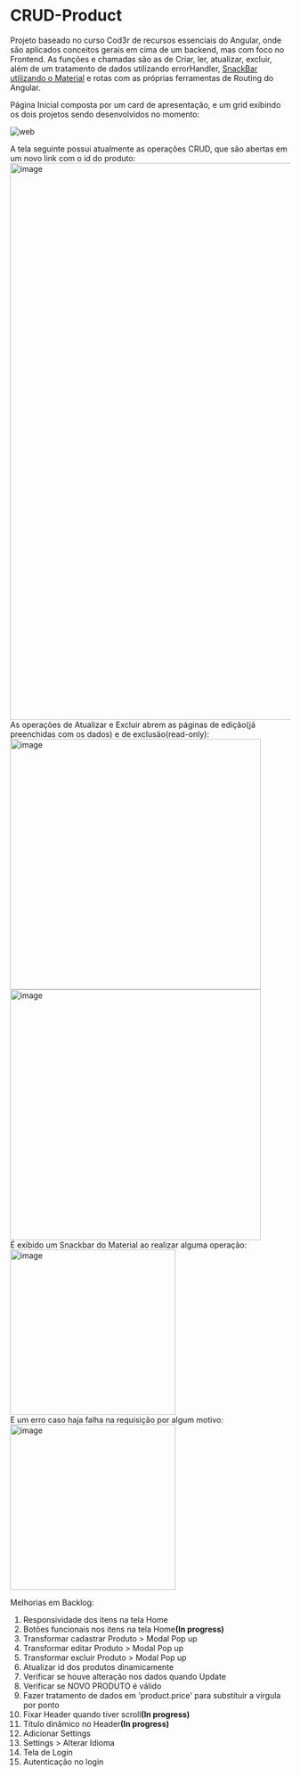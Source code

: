 # CRUD-Product
Projeto baseado no curso Cod3r de recursos essenciais do Angular, onde são aplicados conceitos gerais em cima de um backend, mas com foco no Frontend.
As funções e chamadas são as de Criar, ler, atualizar, excluir, além de um tratamento de dados utilizando errorHandler, [SnackBar utilizando o Material](https://github.com/MarcusWeil/CRUD-Product/blob/main/frontend/src/app/components/product/product.service.ts#L14-L23) e rotas com as próprias ferramentas de Routing do Angular.

Página Inicial composta por um card de apresentação, e um grid exibindo os dois projetos sendo desenvolvidos no momento:

![web](https://user-images.githubusercontent.com/93293231/163083205-d074907a-c723-460f-86cf-3ddc8292124b.gif)
<br>

A tela seguinte possui atualmente as operações CRUD, que são abertas em um novo link com o id do produto:
<img width="1000" alt="image" src="https://user-images.githubusercontent.com/93293231/163083587-63934fa1-af89-49e2-a71c-7767c19b60eb.png">
<br>
As operações de Atualizar e Excluir abrem as páginas de edição(já preenchidas com os dados) e de exclusão(read-only):<br>
<img width="450" alt="image" src="https://user-images.githubusercontent.com/93293231/163083973-57a6c9c8-60fd-4454-81a2-aae6e4f24bd8.png">
<img width="450" alt="image" src="https://user-images.githubusercontent.com/93293231/163083930-34eeb13d-1321-4a17-a09f-e7f98d2f168f.png">
<br>
É exibido um Snackbar do Material ao realizar alguma operação:<br>
<img width="297" alt="image" src="https://user-images.githubusercontent.com/93293231/163084099-a176d2b4-c743-4233-a507-bc051b238cd4.png">
<br>
E um erro caso haja falha na requisição por algum motivo:<br>
<img width="297" alt="image" src="https://user-images.githubusercontent.com/93293231/163084205-d4fd3ce8-d5c5-41d6-8d9f-ecbe4565ce8d.png">

Melhorias em Backlog:
<ol>
  <li>Responsividade dos itens na tela Home</li>
  <li>Botões funcionais nos itens na tela Home<b>(In progress)</b></li>
  <li>Transformar cadastrar Produto > Modal Pop up</li>
  <li>Transformar editar Produto > Modal Pop up</li>
  <li>Transformar excluir Produto > Modal Pop up</li>
  <li>Atualizar id dos produtos dinamicamente</li>
  <li>Verificar se houve alteração nos dados quando Update</li>
  <li>Verificar se NOVO PRODUTO é válido</li>
  <li>Fazer tratamento de dados em 'product.price' para substituir a vírgula por ponto</li>
  <li>Fixar Header quando tiver scroll<b>(In progress)</b></li>
  <li>Título dinâmico no Header<b>(In progress)</b></li>
  <li>Adicionar Settings</li>
  <li>Settings > Alterar Idioma</li>
  <li>Tela de Login</li> 
  <li>Autenticação no login</li>

</ol>



